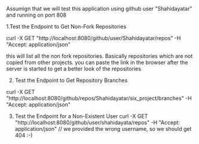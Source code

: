 Assumign that we will test this application using github user "Shahidayatar" 
and running on port 808

1.Test the Endpoint to Get Non-Fork Repositories

curl -X GET "http://localhost:8080/github/user/Shahidayatar/repos" -H "Accept: application/json"

this will list all the non fork repositories. Basically repositories which are not copied 
from other projects. you can paste the link in the browser after the server is started to 
get a better look of the repositories

2. Test the Endpoint to Get Repository Branches

curl -X GET "http://localhost:8080/github/repos/Shahidayatar/six_project/branches" -H "Accept: application/json"

3. Test the Endpoint for a Non-Existent User
curl -X GET "http://localhost:8080/github/user/shahidayata/repos" -H "Accept: application/json" 
// we provided the wrong username, so we should get 404 :-)